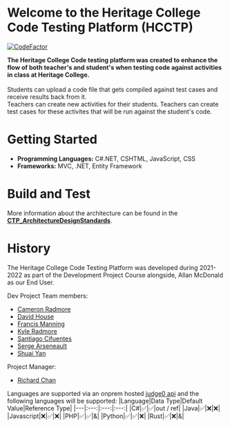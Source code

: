 <h1>Welcome to the Heritage College Code Testing Platform (HCCTP)</h1>

[![CodeFactor](https://www.codefactor.io/repository/github/hcctp/codetestingplatform/badge?s=83c87935a2c04ff9602e4dbea6689fb7e3ade744)](https://www.codefactor.io/repository/github/hcctp/codetestingplatform)

<p>
    <b>The Heritage College Code testing platform was created to enhance the flow of both teacher's and student's when testing code against activities in class at Heritage College.</b>
    <br /><br />
    Students can upload a code file that gets compiled against test cases and receive results back from it.
    <br />
    Teachers can create new activities for their students.
    Teachers can create test cases for these activites that will be run against the student's code.
</p>

<h1>Getting Started</h1>
<ul>
    <li><b>Programming Languages:</b> C#.NET, CSHTML, JavaScript, CSS</li>
    <li><b>Frameworks:</b> MVC, .NET, Entity Framework</li>
</ul>

<h1>Build and Test</h1>
<p>
    More information about the architecture can be found in the <a href="http://csazure.cegep-heritage.qc.ca:8080/F2021-DevProject/_git/Code%20Testing?path=%2FDocumentation%2FReports%2FCTP_ArchitectureDesignStandards.docx&version=GBmain" target="_blank"><b>CTP_ArchitectureDesignStandards</b></a>.
</p>

<h1>History</h1>
The Heritage College Code Testing Platform was developed during 2021-2022 as part of the Development Project Course alongside, Allan McDonald as our End User.

Dev Project Team members:
- [Cameron Radmore](https://github.com/radmorecameron)
- [David House](https://github.com/davidSolaire04)
- [Francis Manning](https://github.com/Francis-Manning)
- [Kyle Radmore](https://github.com/kradmore20)
- [Santiago Cifuentes](https://github.com/sancifuentes)
- [Serge Arseneault](https://github.com/serge-xc)
- [Shuai Yan](https://github.com/jared-yan)

Project Manager:
- [Richard Chan](https://github.com/rchan613)


Languages are supported via an onprem hosted [judge0 api](https://github.com/judge0/judge0) and the following languages will be supported:
|Language|Data Type|Default Value|Reference Type|
|---|:---:|:---:|:---:|
|C#|✅|✅|out / ref|
|Java|✅|❌|❌|
|Javascript|❌|✅|❌|
|PHP|✅|✅|&|
|Python|✅|✅|❌|
|Rust|✅|❌|&|


